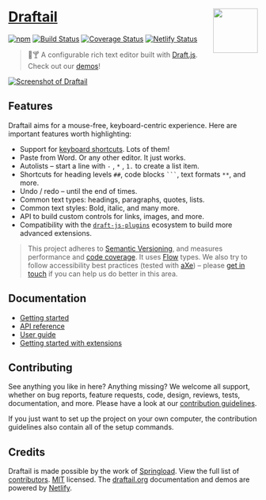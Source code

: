 # [Draftail](https://www.draftail.org/) [<img src="https://raw.githubusercontent.com/thibaudcolas/draftail.org/master/.github/draftail-logo.svg?sanitize=true" width="90" height="90" align="right">](https://www.draftail.org/)

[![npm](https://img.shields.io/npm/v/draftail.svg)](https://www.npmjs.com/package/draftail) [![Build Status](https://travis-ci.org/springload/draftail.svg?branch=master)](https://travis-ci.org/springload/draftail) [![Coverage Status](https://coveralls.io/repos/github/springload/draftail/badge.svg)](https://coveralls.io/github/springload/draftail) [![Netlify Status](https://api.netlify.com/api/v1/badges/cb4f2732-c1c5-4566-b22e-ce491f504a82/deploy-status)](https://app.netlify.com/sites/draftail-demos/deploys)

> :memo::cocktail: A configurable rich text editor built with [Draft.js](https://draftjs.org/). Check out our [demos](https://www.draftail.org/examples)!

[![Screenshot of Draftail](https://www.draftail.org/img/draftail-ui-screenshot.png)](https://www.draftail.org/)

## Features

Draftail aims for a mouse-free, keyboard-centric experience. Here are important features worth highlighting:

- Support for [keyboard shortcuts](https://www.draftail.org/docs/keyboard-shortcuts). Lots of them!
- Paste from Word. Or any other editor. It just works.
- Autolists – start a line with `-` , `*` , `1.` to create a list item.
- Shortcuts for heading levels `##`, code blocks ` ``` `, text formats `**`, and more.
- Undo / redo – until the end of times.
- Common text types: headings, paragraphs, quotes, lists.
- Common text styles: Bold, italic, and many more.
- API to build custom controls for links, images, and more.
- Compatibility with the [`draft-js-plugins`](https://www.draft-js-plugins.com) ecosystem to build more advanced extensions.

> This project adheres to [Semantic Versioning](http://semver.org/spec/v2.0.0.html), and measures performance and [code coverage](https://coveralls.io/github/springload/draftail). It uses [Flow](https://flow.org/) types. We also try to follow accessibility best practices (tested with [aXe](https://www.axe-core.org/)) – please [get in touch](https://github.com/springload/draftail/issues/149#issuecomment-389476151) if you can help us do better in this area.

## Documentation

- [Getting started](https://www.draftail.org/docs/getting-started)
- [API reference](https://www.draftail.org/docs/api)
- [User guide](https://www.draftail.org/docs/user-guide)
- [Getting started with extensions](https://www.draftail.org/docs/getting-started-with-extensions)

## Contributing

See anything you like in here? Anything missing? We welcome all support, whether on bug reports, feature requests, code, design, reviews, tests, documentation, and more. Please have a look at our [contribution guidelines](docs/CONTRIBUTING.md).

If you just want to set up the project on your own computer, the contribution guidelines also contain all of the setup commands.

## Credits

Draftail is made possible by the work of [Springload](https://github.com/springload/). View the full list of [contributors](https://github.com/springload/draftail/graphs/contributors). [MIT](LICENSE) licensed. The [draftail.org](https://github.com/thibaudcolas/draftail.org) documentation and demos are powered by [Netlify](https://www.netlify.com/).
